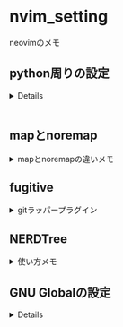 # nvim_setting

neovimのメモ

## python周りの設定
<details>
  
  * pyenvのインストール  
  `brew install pyenv`
  
  * pyenv-virtualenvのインストール  
  `brew install pyenv-virtualenv`
  
  * pipのインストール  
  `sudo easy_install pip`
  
  * python3.6.0のインストール  
  `pyenv install 3.6.0`
  
  * neovim用のvirtualenvを作成  
  `pyenv virtualenv 3.6.0 neovim3`  
  `pyenv activate neovim3`  
  `pip install neovim`  
  
  
</details>
  

## mapとnoremap
<details>
  <summary>mapとnoremapの違いメモ</summary>

参考
<http://cocopotn.me/blog/?p=3871>


### mapの例
`:map <C-a> <C-x>`  
↓  
`10 → 9`

![alt text](https://raw.githubusercontent.com/Snhgo/img/master/nvim/map_ax.png)


`:map t <C-a>`  
`:map <C-a> <C-x>`  
↓  
`10 → 9`

![alt text](https://raw.githubusercontent.com/Snhgo/img/master/nvim/map_tax.png)


### noremapの例
`:map <C-a> <C-x>`  
`:noremap t <C-a>`  
↓
`10 → 11`

![alt text](https://raw.githubusercontent.com/Snhgo/img/master/nvim/noremap_ta.png)

</details>
  
  

## fugitive
<details>
  <summary>gitラッパープラグイン</summary>
  
参考
<http://blog.yuku-t.com/entry/20110427/1303868482>

#### ：Gstatus
新しい窓を作ってgit statusを表示

#### ：Gwrite
現在開いているソースをgit add
#### ：Gread
現在開いているソースの直前のコミット時のソースを表示
#### ：Gmove destination/path
現在開いているソースをgit mvする
#### ：Gremove
現在開いているソースをgit rmする
#### ：Gcommit
git commit
#### ：Gblame
現在のソースをgit blame。vimが色づけしてくれる
#### ：Gdiff
現在のソースの変更点をvimdiffで表示
</details>

## NERDTree
<details>
  <summary>使い方メモ</summary>
  
参考
<https://altarf.net/computer/mac%E3%81%A7%E3%81%AE%E3%82%A8%E3%83%B3%E3%82%B8%E3%83%8B%E3%82%A2%E3%83%AA%E3%83%B3%E3%82%B0%E7%9A%84%E3%81%AA%E4%BD%95%E3%81%8B/2829>

### Treeの中を操作する

*タブで開く* t

|操作|コマンド|
|:-:|:-:|
|*タブで開く*|t|
|*ディレクトリ操作メニュー表示*|m|
|*タブ間の移動*|gt or gT|
|*水平に分割して開く*|i|
|*垂直に分割して開く*|s|
|*他の画面に移動する*|Ctrl+wの後にhjkl|

</details>

## GNU Globalの設定
<details>
brew install global --with-exuberant-ctags --with-pygments
</details>
